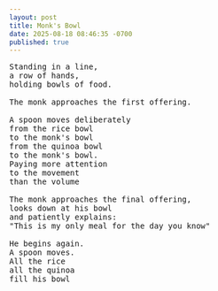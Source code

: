 ```yaml
---
layout: post
title: Monk's Bowl
date: 2025-08-18 08:46:35 -0700
published: true
---
```

<pre class="poem">
Standing in a line,
a row of hands,
holding bowls of food.

The monk approaches the first offering.

A spoon moves deliberately
from the rice bowl
to the monk's bowl
from the quinoa bowl
to the monk's bowl.
Paying more attention
to the movement
than the volume

The monk approaches the final offering,
looks down at his bowl
and patiently explains:
"This is my only meal for the day you know"

He begins again.
A spoon moves.
All the rice
all the quinoa
fill his bowl
</pre>
